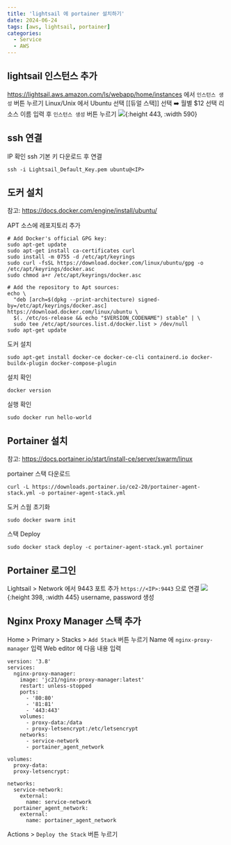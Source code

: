 ```yaml
---
title: 'lightsail 에 portainer 설치하기'
date: 2024-06-24
tags: [aws, lightsail, portainer]
categories:
  - Service
  - AWS
---
```


## lightsail 인스턴스 추가

https://lightsail.aws.amazon.com/ls/webapp/home/instances 에서 `인스턴스 생성` 버튼 누르기
Linux/Unix 에서 Ubuntu 선택
[[듀얼 스택]] 선택 ➡️ 월별 $12 선택
리소스 이름 입력 후 `인스턴스 생성` 버튼 누르기
![](https://i.imgur.com/yrHhPia.png){:height 443, :width 590}

## ssh 연결

IP 확인
ssh 기본 키 다운로드 후 연결

```shell
ssh -i Lightsail_Default_Key.pem ubuntu@<IP>
```

## 도커 설치

참고: https://docs.docker.com/engine/install/ubuntu/

APT 소스에 레포지토리 추가

```shell
# Add Docker's official GPG key:
sudo apt-get update
sudo apt-get install ca-certificates curl
sudo install -m 0755 -d /etc/apt/keyrings
sudo curl -fsSL https://download.docker.com/linux/ubuntu/gpg -o /etc/apt/keyrings/docker.asc
sudo chmod a+r /etc/apt/keyrings/docker.asc

# Add the repository to Apt sources:
echo \
  "deb [arch=$(dpkg --print-architecture) signed-by=/etc/apt/keyrings/docker.asc] https://download.docker.com/linux/ubuntu \
  $(. /etc/os-release && echo "$VERSION_CODENAME") stable" | \
  sudo tee /etc/apt/sources.list.d/docker.list > /dev/null
sudo apt-get update
```

도커 설치

```shell
sudo apt-get install docker-ce docker-ce-cli containerd.io docker-buildx-plugin docker-compose-plugin
```

설치 확인

```shell
docker version
```

실행 확인

```shell
sudo docker run hello-world
```

## Portainer 설치

참고: https://docs.portainer.io/start/install-ce/server/swarm/linux

portainer 스택 다운로드

```shell
curl -L https://downloads.portainer.io/ce2-20/portainer-agent-stack.yml -o portainer-agent-stack.yml
```

도커 스웜 초기화

```shell
sudo docker swarm init
```

스택 Deploy

```shell
sudo docker stack deploy -c portainer-agent-stack.yml portainer
```

## Portainer 로그인

Lightsail > Network 에서 9443 포트 추가
`https://<IP>:9443` 으로 연결
![](https://i.imgur.com/Ql1PqYi.png){:height 398, :width 445}
username, password 생성

## Nginx Proxy Manager 스택 추가

Home > Primary > Stacks > `Add Stack` 버튼 누르기
Name 에 `nginx-proxy-manager` 입력
Web editor 에 다음 내용 입력

```shell
version: '3.8'
services:
  nginx-proxy-manager:
    image: 'jc21/nginx-proxy-manager:latest'
    restart: unless-stopped
    ports:
      - '80:80'
      - '81:81'
      - '443:443'
    volumes:
      - proxy-data:/data
      - proxy-letsencrypt:/etc/letsencrypt
    networks:
      - service-network
      - portainer_agent_network

volumes:
  proxy-data:
  proxy-letsencrypt:

networks:
  service-network:
    external:
      name: service-network
  portainer_agent_network:
    external:
      name: portainer_agent_network
```

Actions > `Deploy the Stack` 버튼 누르기
